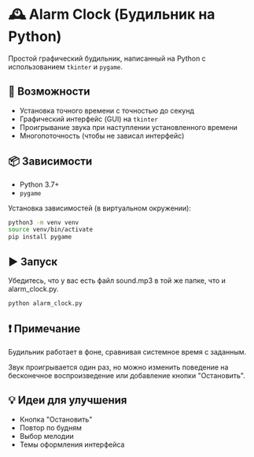 # 🕰️ Alarm Clock (Будильник на Python)

Простой графический будильник, написанный на Python с использованием `tkinter` и `pygame`.

## 🚀 Возможности

- Установка точного времени с точностью до секунд
- Графический интерфейс (GUI) на `tkinter`
- Проигрывание звука при наступлении установленного времени
- Многопоточность (чтобы не зависал интерфейс)


## 📦 Зависимости

- Python 3.7+
- `pygame`

Установка зависимостей (в виртуальном окружении):

```bash
python3 -m venv venv
source venv/bin/activate
pip install pygame
```


##  ▶️ Запуск
Убедитесь, что у вас есть файл sound.mp3 в той же папке, что и alarm_clock.py.

```bash
python alarm_clock.py
```

## ❗ Примечание
Будильник работает в фоне, сравнивая системное время с заданным.

Звук проигрывается один раз, но можно изменить поведение на бесконечное воспроизведение или добавление кнопки "Остановить".

## 💡 Идеи для улучшения
- Кнопка "Остановить"
- Повтор по будням
- Выбор мелодии
- Темы оформления интерфейса

